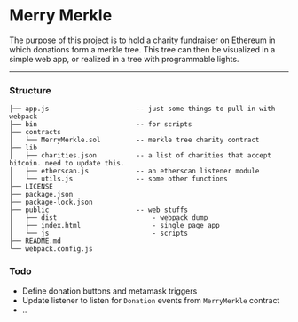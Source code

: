 # Merry Merkle


The purpose of this project is to hold a charity fundraiser on Ethereum in which donations form a merkle tree. This tree can then be visualized in a simple web app, 
or realized in a tree with programmable lights.


*** 

### Structure


```
├── app.js 						-- just some things to pull in with webpack
├── bin							-- for scripts  
├── contracts
│   └── MerryMerkle.sol 		-- merkle tree charity contract
├── lib
│   ├── charities.json  		-- a list of charities that accept bitcoin. need to update this.
│   ├── etherscan.js  			-- an etherscan listener module
│   └── utils.js 				-- some other functions
├── LICENSE
├── package.json
├── package-lock.json
├── public 						-- web stuffs
│   ├── dist 						- webpack dump
│   ├── index.html 					- single page app 
│   └── js 							- scripts
├── README.md
└── webpack.config.js
```

### Todo


* Define donation buttons and metamask triggers
* Update listener to listen for `Donation` events from `MerryMerkle` contract
* .. 

